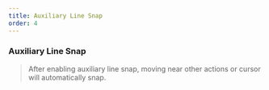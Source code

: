```yaml
---
title: Auxiliary Line Snap
order: 4
---
```



### Auxiliary Line Snap

> After enabling auxiliary line snap, moving near other actions or cursor will automatically snap.

<code src="./index.tsx"></code>
